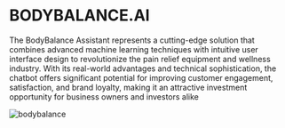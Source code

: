 

# BODYBALANCE.AI
 The BodyBalance Assistant represents a cutting-edge solution that combines advanced machine learning techniques with intuitive user interface design to revolutionize the pain relief equipment and wellness industry. With its real-world advantages and technical sophistication, the chatbot offers significant potential for improving customer engagement, satisfaction, and brand loyalty, making it an attractive investment opportunity for business owners and investors alike

![bodybalance](./https://github.com/user-attachments/assets/784d5280-f7cb-4fe2-bce5-22bac1877cc9)

